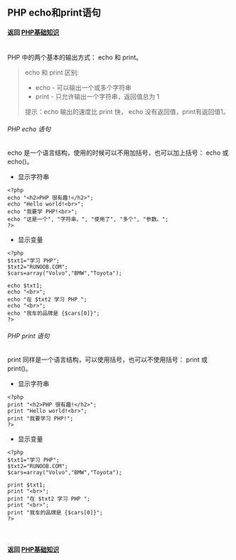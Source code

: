 ## PHP echo和print语句
#### 返回 [PHP基础知识](../PHP基础知识.md) <br><br>


PHP 中的两个基本的输出方式： echo 和 print。

> echo 和 print 区别:
> - echo - 可以输出一个或多个字符串
> - print - 只允许输出一个字符串，返回值总为 1  
> 
> 提示：echo 输出的速度比 print 快， echo 没有返回值，print有返回值1。
>

###### PHP echo 语句
echo 是一个语言结构，使用的时候可以不用加括号，也可以加上括号： echo 或 echo()。  
- 显示字符串
```
<?php
echo "<h2>PHP 很有趣!</h2>";
echo "Hello world!<br>";
echo "我要学 PHP!<br>";
echo "这是一个", "字符串，", "使用了", "多个", "参数。";
?>
```
- 显示变量
```
<?php
$txt1="学习 PHP";
$txt2="RUNOOB.COM";
$cars=array("Volvo","BMW","Toyota");
 
echo $txt1;
echo "<br>";
echo "在 $txt2 学习 PHP ";
echo "<br>";
echo "我车的品牌是 {$cars[0]}";
?>
```

###### PHP print 语句
print 同样是一个语言结构，可以使用括号，也可以不使用括号： print 或 print()。
- 显示字符串
```
<?php
print "<h2>PHP 很有趣!</h2>";
print "Hello world!<br>";
print "我要学习 PHP!";
?>
```
- 显示变量
```
<?php
$txt1="学习 PHP";
$txt2="RUNOOB.COM";
$cars=array("Volvo","BMW","Toyota");
 
print $txt1;
print "<br>";
print "在 $txt2 学习 PHP ";
print "<br>";
print "我车的品牌是 {$cars[0]}";
?>
```


<br>

#### 返回 [PHP基础知识](../PHP基础知识.md)